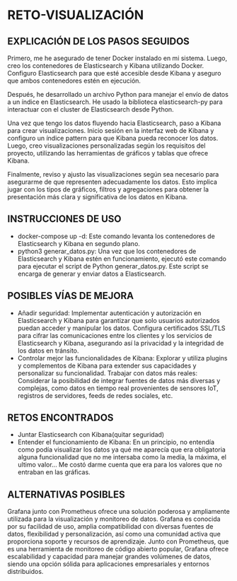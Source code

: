 # RETO-VISUALIZACIÓN
## EXPLICACIÓN DE LOS PASOS SEGUIDOS

Primero, me he asegurado de tener Docker instalado en mi sistema. Luego, creo los contenedores de Elasticsearch y Kibana utilizando Docker. Configuro Elasticsearch para que esté accesible desde Kibana y aseguro que ambos contenedores estén en ejecución.

Después, he desarrollado un archivo Python para manejar el envío de datos a un índice en Elasticsearch. He usado la biblioteca elasticsearch-py para interactuar con el cluster de Elasticsearch desde Python.

Una vez que tengo los datos fluyendo hacia Elasticsearch, paso a Kibana para crear visualizaciones. Inicio sesión en la interfaz web de Kibana y configuro un índice pattern para que Kibana pueda reconocer los datos. Luego, creo visualizaciones personalizadas según los requisitos del proyecto, utilizando las herramientas de gráficos y tablas que ofrece Kibana.

Finalmente, reviso y ajusto las visualizaciones según sea necesario para asegurarme de que representen adecuadamente los datos. Esto implica jugar con los tipos de gráficos, filtros y agregaciones para obtener la presentación más clara y significativa de los datos en Kibana.

## INSTRUCCIONES DE USO
- docker-compose up -d: Este comando levanta los contenedores de Elasticsearch y Kibana en segundo plano. 
- python3 generar_datos.py: Una vez que los contenedores de Elasticsearch y Kibana estén en funcionamiento, ejecutó este comando para ejecutar el script de Python generar_datos.py. Este script se encarga de generar y enviar datos a Elasticsearch.

## POSIBLES VÍAS DE MEJORA
- Añadir seguridad: Implementar autenticación y autorización en Elasticsearch y Kibana para garantizar que solo usuarios autorizados puedan acceder y manipular los datos.
Configura certificados SSL/TLS para cifrar las comunicaciones entre los clientes y los servicios de Elasticsearch y Kibana, asegurando así la privacidad y la integridad de los datos en tránsito.
- Controlar mejor las funcionalidades de Kibana: Explorar y utiliza plugins y complementos de Kibana para extender sus capacidades y personalizar su funcionalidad.
Trabajar con datos más reales: Considerar la posibilidad de integrar fuentes de datos más diversas y complejas, como datos en tiempo real provenientes de sensores IoT, registros de servidores, feeds de redes sociales, etc.

## RETOS ENCONTRADOS
- Juntar Elasticsearch con Kibana(quitar seguridad)
- Entender el funcionamiento de Kibana: En un principio, no entendía como podía visualizar los datos ya qué me aparecía que era obligatoria alguna funcionalidad que no me intersaba como la medía, la máxima, el ultimo valor... Me costó darme cuenta que era para los valores que no entraban en las gráficas.

## ALTERNATIVAS POSIBLES
Grafana junto con Prometheus ofrece una solución poderosa y ampliamente utilizada para la visualización y monitoreo de datos. Grafana es conocida por su facilidad de uso, amplia compatibilidad con diversas fuentes de datos, flexibilidad y personalización, así como una comunidad activa que proporciona soporte y recursos de aprendizaje. Junto con Prometheus, que es una herramienta de monitoreo de código abierto popular, Grafana ofrece escalabilidad y capacidad para manejar grandes volúmenes de datos, siendo una opción sólida para aplicaciones empresariales y entornos distribuidos.


